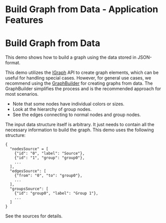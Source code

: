 <!--
 //////////////////////////////////////////////////////////////////////////////
 // @license
 // This file is part of yFiles for HTML 2.6.0.2.
 // Use is subject to license terms.
 //
 // Copyright (c) 2000-2023 by yWorks GmbH, Vor dem Kreuzberg 28,
 // 72070 Tuebingen, Germany. All rights reserved.
 //
 //////////////////////////////////////////////////////////////////////////////
-->
# Build Graph from Data - Application Features

# Build Graph from Data

This demo shows how to build a graph using the data stored in JSON-format.

This demo utilizes the [IGraph](https://docs.yworks.com/yfileshtml/#/api/IGraph) API to create graph elements, which can be useful for handling special cases. However, for general use cases, we recommend using the [GraphBuilder](https://docs.yworks.com/yfileshtml/#/api/GraphBuilder) for creating graphs from data. The GraphBuilder simplifies the process and is the recommended approach for most scenarios.

- Note that some nodes have individual colors or sizes.
- Look at the hierarchy of group nodes.
- See the edges connecting to normal nodes and group nodes.

The input data structure itself is arbitrary. It just needs to contain all the necessary information to build the graph. This demo uses the following structure:

```
{
  "nodesSource" = [
    {"id": "0", "label": "Source"},
    {"id": "1", "group": "group0"},
    ...
  ],
  "edgesSource": [
    {"from": "0", "to": "group0"},
    ...
  ],
  "groupsSource": [
    {"id": "group0", "label": "Group 1"},
    ...
  ]
}
```

See the sources for details.
